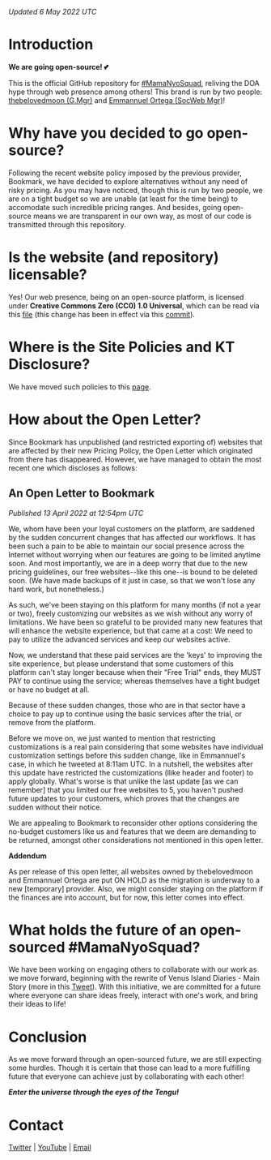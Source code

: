 _Updated 6 May 2022 UTC_

# Introduction

**We are going open-source! :two_hearts:**

This is the official GitHub repository for [#MamaNyoSquad](http://github.com/MamaNyoSquad), reliving the DOA hype through web presence among others! This brand is run by two people: [thebelovedmoon (G.Mgr)](http://github.com/thebelovedmoon) and [Emmannuel Ortega (SocWeb Mgr)](http://github.com/Ortega082)!

# Why have you decided to go open-source?

Following the recent website policy imposed by the previous provider, Bookmark, we have decided to explore alternatives without any need of risky pricing. As you may have noticed, though this is run by two people, we are on a tight budget so we are unable (at least for the time being) to accomodate such incredible pricing ranges. And besides, going open-source means we are transparent in our own way, as most of our code is transmitted through this repository.

# Is the website (and repository) licensable?

Yes! Our web presence, being on an open-source platform, is licensed under **Creative Commons Zero (CC0) 1.0 Universal**, which can be read via this [file](http://github.com/MamaNyoSquad/mamanyosquad.github.io/blob/main/LICENSE) (this change has been in effect via this [commit](http://github.com/MamaNyoSquad/mamanyosquad.github.io/commit/cf6f42377dde718495347c419f10a1f736862aae)).

# Where is the Site Policies and KT Disclosure?

We have moved such policies to this [page](http://mamanyosquad.github.io/policies).

# How about the Open Letter?

Since Bookmark has unpublished (and restricted exporting of) websites that are affected by their new Pricing Policy, the Open Letter which originated from there has disappeared. However, we have managed to obtain the most recent one which discloses as follows:

## An Open Letter to Bookmark

_Published 13 April 2022 at 12:54pm UTC_

We, whom have been your loyal customers on the platform, are saddened by the sudden concurrent changes that has affected our workflows. It has been such a pain to be able to maintain our social presence across the Internet without worrying when our features are going to be limited anytime soon. And most importantly, we are in a deep worry that due to the new pricing guidelines, our free websites--like this one--is bound to be deleted soon. (We have made backups of it just in case, so that we won't lose any hard work, but nonetheless.)

As such, we've been staying on this platform for many months (if not a year or two), freely customizing our websites as we wish without any worry of limitations. We have been so grateful to be provided many new features that will enhance the website experience, but that came at a cost: We need to pay to utilize the advanced services and keep our websites active.

Now, we understand that these paid services are the 'keys' to improving the site experience, but please understand that some customers of this platform can't stay longer because when their "Free Trial" ends, they MUST PAY to continue using the service; whereas themselves have a tight budget or have no budget at all.

Because of these sudden changes, those who are in that sector have a choice to pay up to continue using the basic services after the trial, or remove from the platform.

Before we move on, we just wanted to mention that restricting customizations is a real pain considering that some websites have individual customization settings before this sudden change, like in Emmannuel's case, in which he tweeted at 8:11am UTC. In a nutshell, the websites after this update have restricted the customizations (llike header and footer) to apply globally. What's worse is that unlike the last update [as we can remember] that you limited our free websites to 5, you haven't pushed future updates to your customers, which proves that the changes are sudden without their notice.

We are appealing to Bookmark to reconsider other options considering the no-budget customers like us and features that we deem are demanding to be returned, amongst other considerations not mentioned in this open letter.

**Addendum**

As per release of this open letter, all websites owned by thebelovedmoon and Emmannuel Ortega are put ON HOLD as the migration is underway to a new [temporary] provider. Also, we might consider staying on the platform if the finances are into account, but for now, this letter comes into effect.

# What holds the future of an open-sourced #MamaNyoSquad?

We have been working on engaging others to collaborate with our work as we move forward, beginning with the rewrite of Venus Island Diaries - Main Story (more in this [Tweet](http://mobile.twitter.com/i/status/1514422387961638918)). With this initiative, we are committed for a future where everyone can share ideas freely, interact with one's work, and bring their ideas to life!

# Conclusion

As we move forward through an open-sourced future, we are still expecting some hurdles. Though it is certain that those can lead to a more fulfilling future that everyone can achieve just by collaborating with each other!

***Enter the universe through the eyes of the Tengu!***

# Contact

[Twitter](http://mobile.twitter.com/MamaNyoSquad) | [YouTube](http://youtube.com/channel/UC2YiXR9cWXJp0adN7x51qVQ) | [Email](mailto:mamanyosquad@outlook.com)

